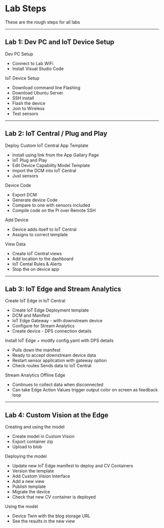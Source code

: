 # Lab Steps 
These are the rough steps for all labs

---
## Lab 1: Dev PC and IoT Device Setup

Dev PC Setup
- Connect to Lab WiFi
- Install Visual Studio Code

IoT Device Setup
- Download command line Flashing 
- Download Ubuntu Server
- SSH install
- Flash the device
- Join to Wireless
- Test sensors 

---		
## Lab 2: IoT Central / Plug and Play

Deploy Custom IoT Central App Template
- Install using link from the App Gallary Page  
- IoT Plug and Play
- Edit Device Capability Model Template 
- Import the DCM into IoT Central
- Just sensors 

Device Code
- Export DCM
- Generate device Code
- Compare to one with sensors included
- Compile code on the Pi over Remote SSH

Add Device
- Device adds itself to IoT Central
- Assigns to correct template

View Data
- Create IoT Central views
- Add location to the dashboard
- IoT Cental Rules & Alerts
- Stop the on device app   

---
## Lab 3: IoT Edge and Stream Analytics

Create IoT Edge in IoT Central
- Create IoT Edge Deployment template
- DCM and Manifest
- IoT Edge Gateway - with downstream device
- Configure for Stream Analytics 
- Create device - DPS connection details 

Install IoT Edge + modify config.yaml with DPS details
- Pulls down the manifest 
- Ready to accept downstream device data
- Restart sensor application with gateway option
- Check routes Sends data to IoT Central

Stream Analytics Offline Edge
- Continues to collect data when disconnected 
- Can take Edge Action Values trigger output color on screen as feedback loop

---
## Lab 4: Custom Vision at the Edge 

Creating and using the model
- Create model in Custom Vision
- Export container zip 
- Upload to blob 

Deploying the model 
- Update new IoT Edge manifest to deploy and CV Containers  
- Version the template
- Add Custom Vision Interface 
- Add a new view
- Publish template 
- Migrate the device
- Check that new CV container is deployed

Using the model
- Device Twin with the blog storage URL
- See the results in the new view
